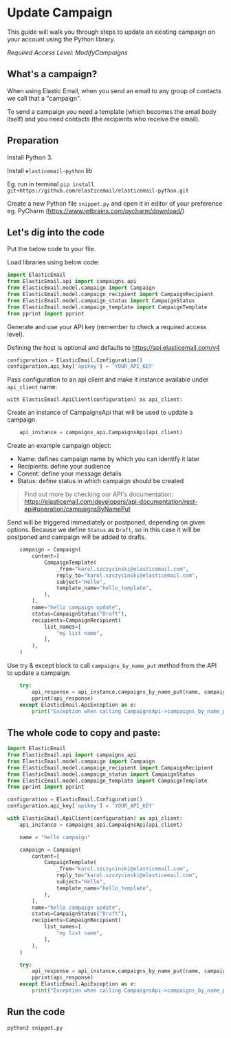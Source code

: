 # Update Campaign

This guide will walk you through steps to update an existing campaign on your account using the Python library.

*Required Access Level: ModifyCampaigns*

## What's a campaign?
When using Elastic Email, when you send an email to any group of contacts we call that a "campaign".

To send a campaign you need a template (which becomes the email body itself) and you need contacts (the recipients who receive the email).

## Preparation
Install Python 3.

Install `elasticemail-python` lib

Eg. run in terminal `pip install git+https://github.com/elasticemail/elasticemail-python.git`

Create a new Python file `snippet.py` and open it in editor of your preference eg. PyCharm (https://www.jetbrains.com/pycharm/download/)

## Let's dig into the code

Put the below code to your file.

Load libraries using below code:

```python
import ElasticEmail
from ElasticEmail.api import campaigns_api
from ElasticEmail.model.campaign import Campaign
from ElasticEmail.model.campaign_recipient import CampaignRecipient
from ElasticEmail.model.campaign_status import CampaignStatus
from ElasticEmail.model.campaign_template import CampaignTemplate
from pprint import pprint
```

Generate and use your API key (remember to check a required access level).

Defining the host is optional and defaults to https://api.elasticemail.com/v4

```python
configuration = ElasticEmail.Configuration()
configuration.api_key['apikey'] = 'YOUR_API_KEY'
```

Pass configuration to an api client and make it instance available under `api_client` name:
```
with ElasticEmail.ApiClient(configuration) as api_client:
```

Create an instance of CampaignsApi that will be used to update a campaign.

```python
    api_instance = campaigns_api.CampaignsApi(api_client)
```

Create an example campaign object:
- Name: defines campaign name by which you can identify it later
- Recipients: define your audience
- Conent: define your message details
- Status: define status in which campaign should be created

> Find out more by checking our API's documentation: https://elasticemail.com/developers/api-documentation/rest-api#operation/campaignsByNamePut

Send will be triggered immediately or postponed, depending on given options. 
Because we define `Status` as `Draft`, so in this case it will be postponed and campaign will be added to drafts.


```python
    campaign = Campaign(
        content=[
            CampaignTemplate(
                _from="karol.szczycinski@elasticemail.com",
                reply_to="karol.szczycinski@elasticemail.com",
                subject="Hello",
                template_name="hello_template",
            ),
        ],
        name="hello campaign update",
        status=CampaignStatus("Draft"),
        recipients=CampaignRecipient(
            list_names=[
                "my list name",
            ],
        ),
    )
```

Use try & except block to call `campaigns_by_name_put` method from the API to update a campaign: 

```python
    try:
        api_response = api_instance.campaigns_by_name_put(name, campaign)
        pprint(api_response)
    except ElasticEmail.ApiException as e:
        print("Exception when calling CampaignsApi->campaigns_by_name_put: %s\n" % e)

```


## The whole code to copy and paste:

```python
import ElasticEmail
from ElasticEmail.api import campaigns_api
from ElasticEmail.model.campaign import Campaign
from ElasticEmail.model.campaign_recipient import CampaignRecipient
from ElasticEmail.model.campaign_status import CampaignStatus
from ElasticEmail.model.campaign_template import CampaignTemplate
from pprint import pprint

configuration = ElasticEmail.Configuration()
configuration.api_key['apikey'] = 'YOUR_API_KEY'

with ElasticEmail.ApiClient(configuration) as api_client:
    api_instance = campaigns_api.CampaignsApi(api_client)

    name = "hello campaign"

    campaign = Campaign(
        content=[
            CampaignTemplate(
                _from="karol.szczycinski@elasticemail.com",
                reply_to="karol.szczycinski@elasticemail.com",
                subject="Hello",
                template_name="hello_template",
            ),
        ],
        name="hello campaign update",
        status=CampaignStatus("Draft"),
        recipients=CampaignRecipient(
            list_names=[
                "my list name",
            ],
        ),
    )

    try:
        api_response = api_instance.campaigns_by_name_put(name, campaign)
        pprint(api_response)
    except ElasticEmail.ApiException as e:
        print("Exception when calling CampaignsApi->campaigns_by_name_put: %s\n" % e)
```

## Run the code
```
python3 snippet.py
```
